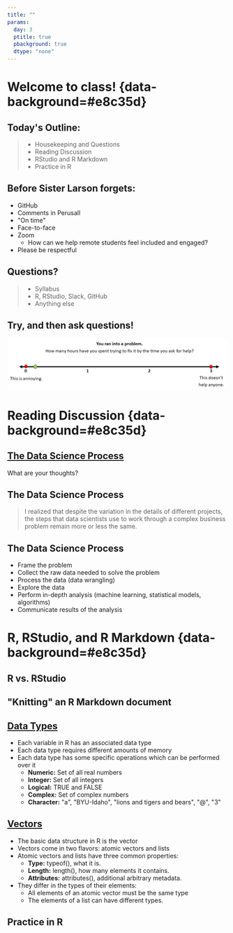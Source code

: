 ```yaml
---
title: ""
params:
  day: 3
  ptitle: true
  pbackground: true
  dtype: "none"
---
```


# Welcome to class! {data-background=#e8c35d}

## Today's Outline:

>- Housekeeping and Questions
>- Reading Discussion
>- RStudio and R Markdown
>- Practice in R

## Before Sister Larson forgets:

- GitHub
- Comments in Perusall
- "On time"
- Face-to-face
- Zoom
  - How can we help remote students feel included and engaged?
- Please be respectful

## Questions?

>- Syllabus
>- R, RStudio, Slack, GitHub
>- Anything else

## Try, and then ask questions!

![](images/ask_questions.png)



# Reading Discussion {data-background=#e8c35d}

## [The Data Science Process](https://medium.springboard.com/the-data-science-process-the-complete-laymans-guide-to-what-a-data-scientist-actually-does-ca3e166b7c67)

What are your thoughts?

## The Data Science Process

> I realized that despite the variation in the details of different projects, the steps that data scientists use to work through a complex business problem remain more or less the same.

## The Data Science Process

- Frame the problem
- Collect the raw data needed to solve the problem
- Process the data (data wrangling)
- Explore the data
- Perform in-depth analysis (machine learning, statistical models, algorithms)
- Communicate results of the analysis

# R, RStudio, and R Markdown {data-background=#e8c35d}

## R vs. RStudio

## "Knitting" an R Markdown document

## [Data Types](https://www.geeksforgeeks.org/r-data-types/)

- Each variable in R has an associated data type
- Each data type requires different amounts of memory
- Each data type has some specific operations which can be performed over it
  - **Numeric:** Set of all real numbers
  - **Integer:** Set of all integers
  - **Logical:** TRUE and FALSE
  - **Complex:** Set of complex numbers
  - **Character:** "a", "BYU-Idaho", "lions and tigers and bears", "@", "3"

## [Vectors](http://adv-r.had.co.nz/Data-structures.html)

- The basic data structure in R is the vector
- Vectors come in two flavors: atomic vectors and lists
- Atomic vectors and lists have three common properties:
  - **Type:** typeof(), what it is.
  - **Length:** length(), how many elements it contains.
  - **Attributes:** attributes(), additional arbitrary metadata.
- They differ in the types of their elements: 
  - All elements of an atomic vector must be the same type
  - The elements of a list can have different types.

## Practice in R


<!--------------------------------

## What is data science?

Answer: A venn diagram ( [here](https://www.omnisci.com/learn/data-science), [here](https://data36.com/what-is-data-science/), and [here](https://www.innoarchitech.com/blog/what-is-data-science-does-data-scientist-do))

["The Business of Data" video](https://www.youtube.com/watch?v=eMOY79x6drA)

Hadley Wickham's [diagram](https://r4ds.had.co.nz/)

# Syllabus (continued from Day 1)  {data-background=#e8c35d}

## Specifications Grading

![](images/grade_sets.png)

## Workload to get an "A"

![](intro_day3_files/figure-revealjs/unnamed-chunk-1-1.png)


## To get a "B"

You don't do **B** work on all the tasks and case studies - You do **A** work on half of them.

* Focus on the first 5-weeks material. Pick and choose work after the foundation material.
* I know everyone can earn a B or higher.

## How to get help

> - Slack 
> - R-Lab
> - My office hours

## Questions about the syllabus?

# Task 1 {data-background=#e8c35d}

## Questions about R and/or R-Studio?

## Getting R-Studio under control

# Reading Discussion  {data-background=#e8c35d}

## How Humans See Data

[John Rauser Video](https://www.youtube.com/embed/fSgEeI2Xpdc?rel=0&amp;start=0){target="blank"}

[Class comments.](https://docs.google.com/spreadsheets/d/1Dfj68hm77XwnQgV5mSw3ja3cRTJgcOYYEDKD5RmKjBY/edit?usp=sharing)

> - What did you learn?
> - Were you surprised by anything?
> - Do you disagree with anything he said?

## 7 methods of encoding data

#### Ordered by accuracy of perceptual estimation.

1. Position along a common scale
2. Position on common, non-aligned scale
3. Length
4. Angle or slope
5. Area
6. Volume/density/saturation of "color"
7. Color hue

## Quote from Tufte

> Above all else, show the data

## [Being a Better Online Reader](https://www.newyorker.com/science/maria-konnikova/being-a-better-online-reader)

What do you agree with? Disagree?

What's your plan to succeed this semester?

# Looking Ahead {data-background=#e8c35d}

## Task 2

> - Github
> - Professional Photo
> - Data Science Society

## Before next class...
> - Sign up for a one-on-one interview with Sister Larson
> - Finish Task 2
> - Look over Case Study 1




------------------------------>
